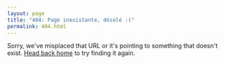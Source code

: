 ```yaml
---
layout: page
title: "404: Page inexistante, désolé :("
permalink: 404.html
---
```


<p class="lead">Sorry, we've misplaced that URL or it's pointing to something that doesn't exist. <a href="{{ site.baseurl }}/">Head back home</a> to try finding it again.</p>
